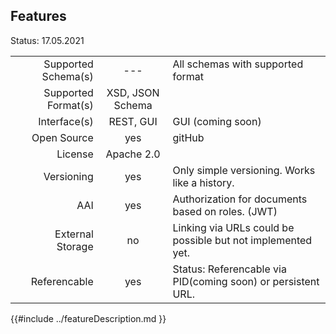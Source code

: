 ## Features

Status: 17.05.2021

|                       |                   |                                                   |
| ---------------------:| :---------------: | ------------------------------------------------- |
| Supported Schema(s)   | ---               | All schemas with supported format                            |
| Supported Format(s)   | XSD, JSON Schema  |                                                              |
| Interface(s)          | REST, GUI         | GUI (coming soon)                                            |
| Open Source           | yes               | gitHub                                                       |
| License               | Apache 2.0        |                                                              |
| Versioning            | yes               | Only simple versioning. Works like a history.                |
| AAI                   | yes               | Authorization for documents based on roles. (JWT)            |
| External Storage      | no                | Linking via URLs could be possible but not implemented yet.  |
| Referencable          | yes               | Status: Referencable via PID(coming soon) or persistent URL. |


{{#include ../featureDescription.md }}

